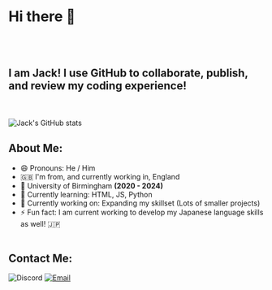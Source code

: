# Hi there 👋
<br></br>
## I am Jack! I use GitHub to collaborate, publish, and review my coding experience!
<br></br>
![Jack's GitHub stats](https://github-readme-stats.vercel.app/api?username=jack-development&show_icons=true&theme=chartreuse-dark)

## About Me:
* 😄 Pronouns: He / Him
* 🇬🇧 I'm from, and currently working in, England
* 🏫 University of Birmingham **(2020 - 2024)**
* 🌱 Currently learning: HTML, JS, Python
* 🔭 Currently working on: Expanding my skillset (Lots of smaller projects)
* ⚡ Fun fact: I am current working to develop my Japanese language skills as well! 🇯🇵
<br></br>
## Contact Me:
![Discord](https://img.shields.io/badge/Discord-%E3%82%B8%E3%83%A3%E3%83%83%E3%82%AF%230394-red?label=Discord&logo=Discord&colorB=7289da&style=for-the-badge)
[![Email](https://img.shields.io/badge/-Email-red?logo=Gmail&logoColor=white&color=red&style=for-the-badge)](https://shiltonjack@gmail.com)
